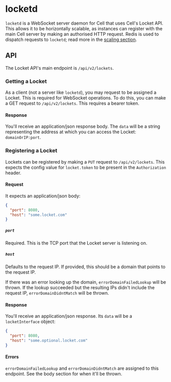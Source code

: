 # locketd

`locketd` is a WebSocket server daemon for Cell that uses Cell's Locket API. This allows it to be horizontally scalable, as instances can register with the main Cell server by making an authorised HTTP request. Redis is used to dispatch requests to `locketd`; read more in the [scaling section](scaling.md).

## API

The Locket API's main endpoint is `/api/v2/lockets`.

### Getting a Locket

As a client (not a server like `locketd`), you may request to be assigned a Locket. This is required for WebSocket operations. To do this, you can make a GET request to `/api/v2/lockets`. This requires a bearer token.

#### Response

You'll receive an application/json response body. The `data` will be a string representing the address at which you can access the Locket: `domainOrIP:port`.

### Registering a Locket

Lockets can be registered by making a `PUT` request to `/api/v2/lockets`. This expects the config value for `locket.token` to be present in the `Authorization` header.

#### Request

It expects an application/json body:

```json
{
  "port": 8080,
  "host": "some.locket.com"
}
```

##### `port`

Required. This is the TCP port that the Locket server is listening on.

##### `host`

Defaults to the request IP. If provided, this should be a domain that points to the request IP.

If there was an error looking up the domain, `errorDomainFailedLookup` will be thrown. If the lookup succeeded but the resulting IPs didn't include the request IP, `errorDomainDidntMatch` will be thrown.

#### Response

You'll receive an application/json response. Its `data` will be a `locketInterface` object:

```json
{
  "port": 8080,
  "host": "some.optional.locket.com"
}
```

#### Errors

<!-- TODO: number representations -->

`errorDomainFailedLookup` and `errorDomainDidntMatch` are assigned to this endpoint. See the body section for when it'll be thrown.
